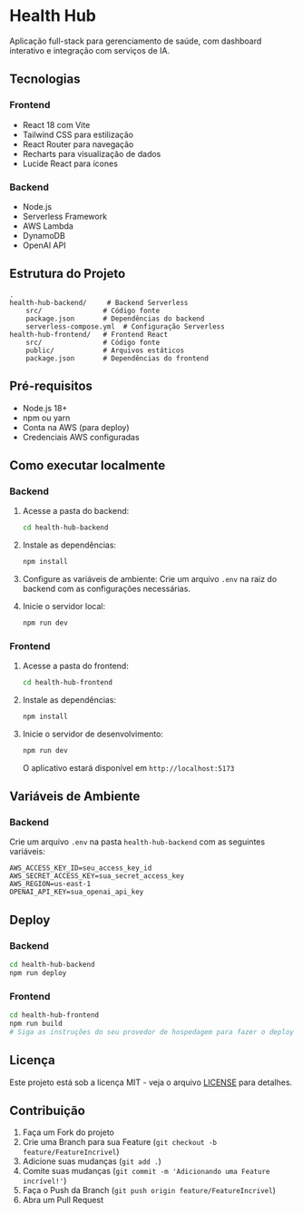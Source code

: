 # Health Hub

Aplicação full-stack para gerenciamento de saúde, com dashboard interativo e integração com serviços de IA.

## Tecnologias

### Frontend
- React 18 com Vite
- Tailwind CSS para estilização
- React Router para navegação
- Recharts para visualização de dados
- Lucide React para ícones

### Backend
- Node.js
- Serverless Framework
- AWS Lambda
- DynamoDB
- OpenAI API

## Estrutura do Projeto

```
.
health-hub-backend/     # Backend Serverless
    src/               # Código fonte
    package.json       # Dependências do backend
    serverless-compose.yml  # Configuração Serverless
health-hub-frontend/   # Frontend React
    src/               # Código fonte
    public/            # Arquivos estáticos
    package.json       # Dependências do frontend
```

## Pré-requisitos

- Node.js 18+
- npm ou yarn
- Conta na AWS (para deploy)
- Credenciais AWS configuradas

## Como executar localmente

### Backend

1. Acesse a pasta do backend:
   ```bash
   cd health-hub-backend
   ```

2. Instale as dependências:
   ```bash
   npm install
   ```

3. Configure as variáveis de ambiente:
   Crie um arquivo `.env` na raiz do backend com as configurações necessárias.

4. Inicie o servidor local:
   ```bash
   npm run dev
   ```

### Frontend

1. Acesse a pasta do frontend:
   ```bash
   cd health-hub-frontend
   ```

2. Instale as dependências:
   ```bash
   npm install
   ```

3. Inicie o servidor de desenvolvimento:
   ```bash
   npm run dev
   ```
   O aplicativo estará disponível em `http://localhost:5173`

## Variáveis de Ambiente

### Backend
Crie um arquivo `.env` na pasta `health-hub-backend` com as seguintes variáveis:

```
AWS_ACCESS_KEY_ID=seu_access_key_id
AWS_SECRET_ACCESS_KEY=sua_secret_access_key
AWS_REGION=us-east-1
OPENAI_API_KEY=sua_openai_api_key
```

## Deploy

### Backend
```bash
cd health-hub-backend
npm run deploy
```

### Frontend
```bash
cd health-hub-frontend
npm run build
# Siga as instruções do seu provedor de hospedagem para fazer o deploy dos arquivos em /dist
```

## Licença

Este projeto está sob a licença MIT - veja o arquivo [LICENSE](LICENSE) para detalhes.

## Contribuição

1. Faça um Fork do projeto
2. Crie uma Branch para sua Feature (`git checkout -b feature/FeatureIncrivel`)
3. Adicione suas mudanças (`git add .`)
4. Comite suas mudanças (`git commit -m 'Adicionando uma Feature incrível!'`)
5. Faça o Push da Branch (`git push origin feature/FeatureIncrivel`)
6. Abra um Pull Request
